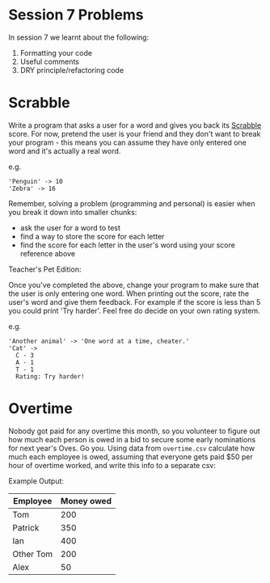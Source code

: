 # Session 7 Problems

In session 7 we learnt about the following:

1. Formatting your code
2. Useful comments
3. DRY principle/refactoring code

# Scrabble

Write a program that asks a user for a word and gives you back its [Scrabble](https://en.wikipedia.org/wiki/Scrabble) score. For now, pretend the user is your friend and they don't want to break your program - this means you can assume they have only entered one word and it's actually a real word.

e.g.

```
'Penguin' -> 10
'Zebra' -> 16
```

Remember, solving a problem (programming and personal) is easier when you break it down into smaller chunks:

- ask the user for a word to test
- find a way to store the score for each letter
- find the score for each letter in the user's word using your score reference above

Teacher's Pet Edition:

Once you've completed the above, change your program to make sure that the user is only entering one word. When printing out the score, rate the user's word and give them feedback. For example if the score is less than 5 you could print 'Try harder'. Feel free do decide on your own rating system.

e.g.

```
'Another animal' -> 'One word at a time, cheater.'
'Cat' ->
  C - 3
  A - 1
  T - 1
  Rating: Try harder!
```

# Overtime

Nobody got paid for any overtime this month, so you volunteer to figure out how much each person is owed in a bid to secure some early nominations for next year's Oves. Go you. Using data from `overtime.csv` calculate how much each employee is owed, assuming that everyone gets paid $50 per hour of overtime worked, and write this info to a separate csv:

Example Output:

|Employee|Money owed|
|-----|------|
|Tom|200|
|Patrick|350|
|Ian|400|
|Other Tom|200|
|Alex|50|